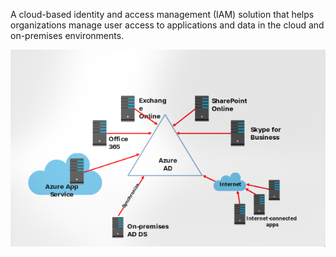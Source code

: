 A cloud-based identity and access management (IAM) solution that helps organizations manage user access to applications and data in the cloud and on-premises environments.

![](/Images/azure_ad.png)
